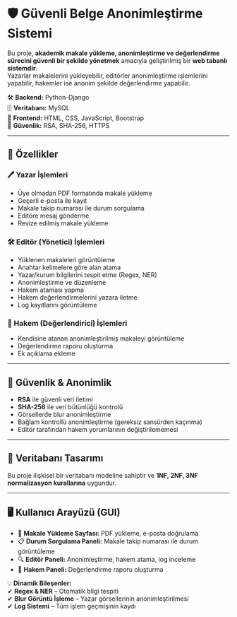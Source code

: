# 🛡 Güvenli Belge Anonimleştirme Sistemi

Bu proje, **akademik makale yükleme, anonimleştirme ve değerlendirme sürecini güvenli bir şekilde yönetmek** amacıyla geliştirilmiş bir **web tabanlı sistemdir**.  
Yazarlar makalelerini yükleyebilir, editörler anonimleştirme işlemlerini yapabilir, hakemler ise anonim şekilde değerlendirme yapabilir.  

🛠 **Backend:** Python-Django  
🗄 **Veritabanı:** MySQL  
🎨 **Frontend:** HTML, CSS, JavaScript, Bootstrap  
🔐 **Güvenlik:** RSA, SHA-256, HTTPS  

---

## 📌 Özellikler

### 🖊 Yazar İşlemleri
- Üye olmadan PDF formatında makale yükleme  
- Geçerli e-posta ile kayıt  
- Makale takip numarası ile durum sorgulama  
- Editöre mesaj gönderme  
- Revize edilmiş makale yükleme  

### 🛠 Editör (Yönetici) İşlemleri
- Yüklenen makaleleri görüntüleme  
- Anahtar kelimelere göre alan atama  
- Yazar/kurum bilgilerini tespit etme (Regex, NER)  
- Anonimleştirme ve düzenleme  
- Hakem ataması yapma  
- Hakem değerlendirmelerini yazara iletme  
- Log kayıtlarını görüntüleme  

### 📄 Hakem (Değerlendirici) İşlemleri
- Kendisine atanan anonimleştirilmiş makaleyi görüntüleme  
- Değerlendirme raporu oluşturma  
- Ek açıklama ekleme  

---

## 🔐 Güvenlik & Anonimlik
- **RSA** ile güvenli veri iletimi  
- **SHA-256** ile veri bütünlüğü kontrolü  
- Görsellerde blur anonimleştirme  
- Bağlam kontrollü anonimleştirme (gereksiz sansürden kaçınma)  
- Editör tarafından hakem yorumlarının değiştirilememesi  

---

## 📂 Veritabanı Tasarımı
Bu proje ilişkisel bir veritabanı modeline sahiptir ve **1NF, 2NF, 3NF normalizasyon kurallarına** uygundur.

---

## 🖥 Kullanıcı Arayüzü (GUI)
- 📌 **Makale Yükleme Sayfası:** PDF yükleme, e-posta doğrulama  
- 📋 **Durum Sorgulama Paneli:** Makale takip numarası ile durum görüntüleme  
- 🔍 **Editör Paneli:** Anonimleştirme, hakem atama, log inceleme  
- 📝 **Hakem Paneli:** Değerlendirme raporu oluşturma  

💡 **Dinamik Bileşenler:**  
✔ **Regex & NER** – Otomatik bilgi tespiti  
✔ **Blur Görüntü İşleme** – Yazar görsellerinin anonimleştirilmesi  
✔ **Log Sistemi** – Tüm işlem geçmişinin kaydı  
